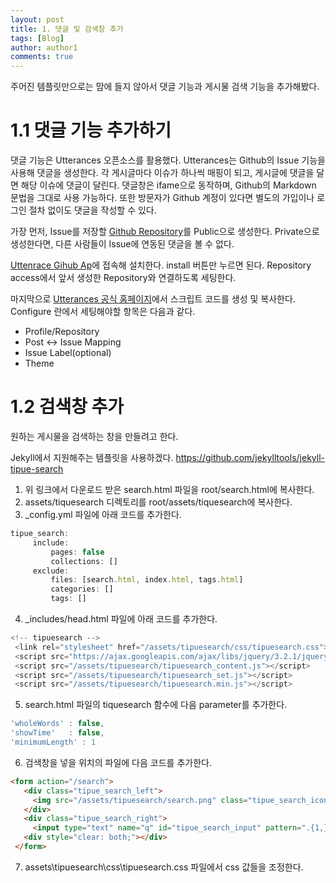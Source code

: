 ```yaml
---
layout: post
title: 1. 댓글 및 검색창 추가
tags: [Blog]
author: author1
comments: true
---
```


주어진 템플릿만으로는 맘에 들지 않아서 댓글 기능과 게시물 검색 기능을 추가해봤다.

# 1.1 댓글 기능 추가하기
댓글 기능은 Utterances 오픈소스를 활용했다.
Utterances는 Github의 Issue 기능을 사용해 댓글을 생성한다. 각 게시글마다 이슈가 하나씩 매핑이 되고, 게시글에 댓글을 달면 해당 이슈에 댓글이 달린다. 댓글창은 ifame으로 동작하며, Github의 Markdown 문법을 그대로 사용 가능하다.
또한 방문자가 Github 계정이 있다면 별도의 가입이나 로그인 절차 없이도 댓글을 작성할 수 있다.

가장 먼저, Issue를 저장할 [Github Repository](https://github.com/baejaeho18/blog-comments-repo.git)를 Public으로 생성한다. Private으로 생성한다면, 다른 사람들이 Issue에 연동된 댓글을 볼 수 없다.

[Uttenrace Gihub Ap](https://github.com/apps/utterances)에 접속해 설치한다. install 버튼만 누르면 된다.
Repository access에서 앞서 생성한 Repository와 연결하도록 세팅한다.

마지막으로 [Utterances 공식 홈페이지](https://utteranc.es/)에서 스크립트 코드를 생성 및 복사한다.
Configure 란에서 세팅해야할 항목은 다음과 같다.
* Profile/Repository
* Post <-> Issue Mapping
* Issue Label(optional)
* Theme

# 1.2 검색창 추가
원하는 게시물을 검색하는 창을 만들려고 한다.

Jekyll에서 지원해주는 템플릿을 사용하겠다.
https://github.com/jekylltools/jekyll-tipue-search

1. 위 링크에서 다운로드 받은 search.html 파일을 root/search.html에 복사한다.
2. assets/tiquesearch 디렉토리를 root/assets/tiquesearch에 복사한다. 
3. _config.yml 파일에 아래 코드를 추가한다.
```js
tipue_search:
     include:
         pages: false
         collections: []
     exclude:
         files: [search.html, index.html, tags.html]
         categories: []
         tags: []
```
4. _includes/head.html 파일에 아래 코드를 추가한다.
```js
<!-- tipuesearch -->
 <link rel="stylesheet" href="/assets/tipuesearch/css/tipuesearch.css">
 <script src="https://ajax.googleapis.com/ajax/libs/jquery/3.2.1/jquery.min.js"></script>
 <script src="/assets/tipuesearch/tipuesearch_content.js"></script>
 <script src="/assets/tipuesearch/tipuesearch_set.js"></script>
 <script src="/assets/tipuesearch/tipuesearch.min.js"></script>
```
5. search.html 파일의 tiquesearch 함수에 다음 parameter를 추가한다.
```js
'wholeWords' : false,
'showTime'   : false,
'minimumLength' : 1
```
6. 검색창을 넣을 위치의 파일에 다음 코드를 추가한다.
```html
<form action="/search">
   <div class="tipue_search_left">
     <img src="/assets/tipuesearch/search.png" class="tipue_search_icon">
   </div>
   <div class="tipue_search_right">
     <input type="text" name="q" id="tipue_search_input" pattern=".{1,}" title="At least 1 characters" required></div>
   <div style="clear: both;"></div>
 </form>
```
7. assets\tipuesearch\css\tipuesearch.css 파일에서 css 값들을 조정한다.